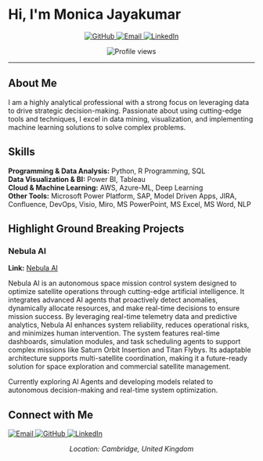 # Hi, I'm Monica Jayakumar

<p align="center">
  <!-- Lottie Player Script & Animation -->
  <script src="https://unpkg.com/@lottiefiles/lottie-player@latest/dist/lottie-player.js"></script>
  <lottie-player 
    src="https://assets10.lottiefiles.com/packages/lf20_nCFfEty3pW.json"  
    background="transparent"  
    speed="1"  
    style="width: 300px; height: 300px;"  
    loop  
    autoplay>
  </lottie-player>
</p>

<p align="center">
  <a href="https://github.com/Monica2403">
    <img src="https://img.shields.io/badge/GitHub-181717?style=plastic&logo=github&logoColor=white" alt="GitHub">
  </a>
  <a href="mailto:monicaajayakumar@gmail.com">
    <img src="https://img.shields.io/badge/Gmail-EA4335?style=plastic&logo=gmail&logoColor=white" alt="Email">
  </a>
  <a href="https://linkedin.com/in/monicajayakumar">
    <img src="https://img.shields.io/badge/LinkedIn-0A66C2?style=plastic&logo=linkedin&logoColor=white" alt="LinkedIn">
  </a>
</p>

<p align="center">
  <img src="https://komarev.com/ghpvc/?username=Monica2403&label=Profile%20views&color=0047AB&style=plastic" alt="Profile views">
</p>

---

## About Me

I am a highly analytical professional with a strong focus on leveraging data to drive strategic decision-making. Passionate about using cutting-edge tools and techniques, I excel in data mining, visualization, and implementing machine learning solutions to solve complex problems.

## Skills

**Programming & Data Analysis:** Python, R Programming, SQL  
**Data Visualization & BI:** Power BI, Tableau  
**Cloud & Machine Learning:** AWS, Azure-ML, Deep Learning  
**Other Tools:** Microsoft Power Platform, SAP, Model Driven Apps, JIRA, Confluence, DevOps, Visio, Miro, MS PowerPoint, MS Excel, MS Word, NLP  

## Highlight Ground Breaking Projects

### Nebula AI

**Link:** [Nebula AI](https://nebulaspace.netlify.app/)

Nebula AI is an autonomous space mission control system designed to optimize satellite operations through cutting-edge artificial intelligence. It integrates advanced AI agents that proactively detect anomalies, dynamically allocate resources, and make real-time decisions to ensure mission success. By leveraging real-time telemetry data and predictive analytics, Nebula AI enhances system reliability, reduces operational risks, and minimizes human intervention. The system features real-time dashboards, simulation modules, and task scheduling agents to support complex missions like Saturn Orbit Insertion and Titan Flybys. Its adaptable architecture supports multi-satellite coordination, making it a future-ready solution for space exploration and commercial satellite management.

Currently exploring AI Agents and developing models related to autonomous decision-making and real-time system optimization.

## Connect with Me

<a href="mailto:monicaajayakumar@gmail.com">
  <img src="https://img.shields.io/badge/Gmail-EA4335?style=plastic&logo=gmail&logoColor=white" alt="Email">
</a>
<a href="https://github.com/Monica2403">
  <img src="https://img.shields.io/badge/GitHub-181717?style=plastic&logo=github&logoColor=white" alt="GitHub">
</a>
<a href="https://linkedin.com/in/monicajayakumar">
  <img src="https://img.shields.io/badge/LinkedIn-0A66C2?style=plastic&logo=linkedin&logoColor=white" alt="LinkedIn">
</a>

<p align="center">
  <i>Location: Cambridge, United Kingdom</i>
</p>
